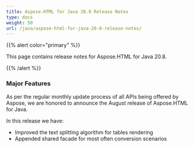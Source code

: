 ```yaml
---
title: Aspose.HTML for Java 20.8 Release Notes
type: docs
weight: 50
url: /java/aspose-html-for-java-20-8-release-notes/
---
```


{{% alert color="primary" %}}

This page contains release notes for Aspose.HTML for Java 20.8.

{{% /alert %}}
### **Major Features**
As per the regular monthly update process of all APIs being offered by Aspose, we are honored to announce the August release of Aspose.HTML for Java.

In this release we have:

 * Improved the text splitting algorithm for tables rendering
 * Appended shared facade for most often conversion scenarios
